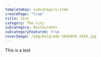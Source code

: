 ```yaml
---
templateKey: subcategory-item
createPage: "true"
title: Test
category: The City
subcategory: Restaurants
subcategoryFeatured: true
coverImage: /img/belgrade-5010494_1920.jpg
---
```

This is a test